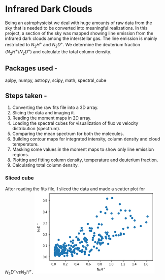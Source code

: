 # Infrared Dark Clouds

Being an astrophysicist we deal with huge amounts of raw data from the sky that is needed to be converted into meaningful realizations. In this project, a section of the sky was mapped showing line emission from the infrared dark clouds among the interstellar gas. The line emission is mainly restricted to $N_2H^+$ and $N_2D^+$. We determine the deuterium fraction ($N_2H^+$/$N_2D^+$) and calculate the total column density.

## Packages used - 
aplpy, numpy, astropy, scipy, math, spectral_cube

## Steps taken -
1. Converting the raw fits file into a 3D array.
2. Slicing the data and imaging it.
3. Reading the moment maps in 2D array.
4. Loading the spectral cubes for visualization of flux vs velocity distribution (spectrum).
5. Comparing the mean spectrum for both the molecules.
6. Building contour maps for integrated intensity, column density and cloud temperature.
7. Masking some values in the moment maps to show only line emission regions.
8. Plotting and fitting column density, temperature and deuterium fraction.
9. Calculating total column density.

### Sliced cube
After reading the fits file, I sliced the data and made a scatter plot for $N_2D^+ vs N_2H^+$.
![$N_2D^+ vs N_2H^+$](N2D+_vs_N2H+.png)
